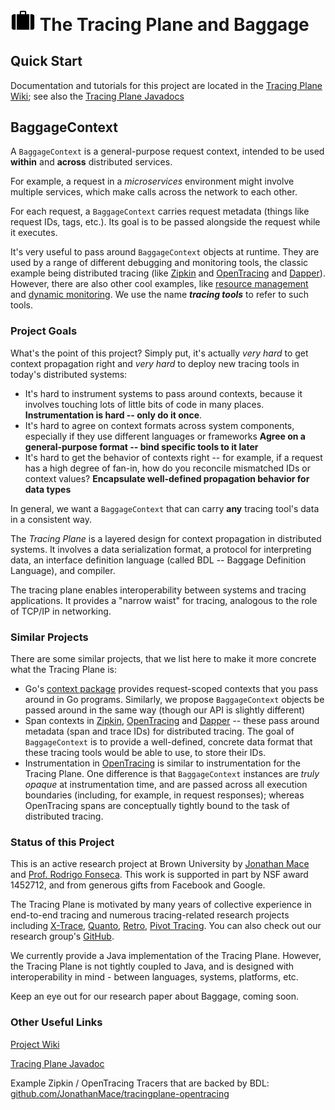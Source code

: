 # <img src="doc/figures/baggage.png" width="40"/> The Tracing Plane and Baggage #

## Quick Start ##

Documentation and tutorials for this project are located in the [Tracing Plane Wiki](https://github.com/tracingplane/tracingplane-java/wiki); see also the [Tracing Plane Javadocs](https://tracingplane.github.io/tracingplane-java/doc/)

## BaggageContext ##

A `BaggageContext` is a general-purpose request context, intended to be used **within** and **across** distributed services.

For example, a request in a *microservices* environment might involve multiple services, which make calls across the network to each other.

For each request, a `BaggageContext` carries request metadata (things like request IDs, tags, etc.).  Its goal is to be passed alongside the request while it executes.

It's very useful to pass around `BaggageContext` objects at runtime.  They are used by a range of different debugging and monitoring tools, the classic example being distributed tracing (like [Zipkin](https://github.com/openzipkin/zipkin) and [OpenTracing](http://opentracing.io/) and [Dapper](https://research.google.com/pubs/archive/36356.pdf)).  However, there are also other cool examples, like [resource management](http://cs.brown.edu/people/jcmace/papers/mace15retro.pdf) and [dynamic monitoring](http://cs.brown.edu/people/jcmace/papers/mace15pivot.pdf).  We use the name ***tracing tools*** to refer to such tools.

### Project Goals

What's the point of this project?  Simply put, it's actually *very hard* to get context propagation right and *very hard* to deploy new tracing tools in today's distributed systems:

* It's hard to instrument systems to pass around contexts, because it involves touching lots of little bits of code in many places.  **Instrumentation is hard -- only do it once**.
* It's hard to agree on context formats across system components, especially if they use different languages or frameworks **Agree on a general-purpose format -- bind specific tools to it later**
* It's hard to get the behavior of contexts right -- for example, if a request has a high degree of fan-in, how do you reconcile mismatched IDs or context values?  **Encapsulate well-defined propagation behavior for data types**

In general, we want a `BaggageContext` that can carry **any** tracing tool's data in a consistent way.

The *Tracing Plane* is a layered design for context propagation in distributed systems.  It involves a data serialization format, a protocol for interpreting data, an interface definition language (called BDL -- Baggage Definition Language), and compiler.

The tracing plane enables interoperability between systems and tracing applications.  It provides a "narrow waist" for tracing, analogous to the role of TCP/IP in networking.

### Similar Projects

There are some similar projects, that we list here to make it more concrete what the Tracing Plane is:

* Go's [context package](https://golang.org/pkg/context/) provides request-scoped contexts that you pass around in Go programs.  Similarly, we propose `BaggageContext` objects be passed around in the same way (though our API is slightly different)
* Span contexts in [Zipkin](https://github.com/openzipkin/zipkin), [OpenTracing](http://opentracing.io/) and [Dapper](https://research.google.com/pubs/archive/36356.pdf) -- these pass around metadata (span and trace IDs) for distributed tracing.  The goal of `BaggageContext` is to provide a well-defined, concrete data format that these tracing tools would be able to use, to store their IDs.
* Instrumentation in [OpenTracing](http://opentracing.io/) is similar to instrumentation for the Tracing Plane.  One difference is that `BaggageContext` instances are *truly opaque* at instrumentation time, and are passed across all execution boundaries (including, for example, in request responses); whereas OpenTracing spans are conceptually tightly bound to the task of distributed tracing.

### Status of this Project

This is an active research project at Brown University by [Jonathan Mace](http://cs.brown.edu/people/jcmace/) and [Prof. Rodrigo Fonseca](http://cs.brown.edu/~rfonseca/).  This work is supported in part by NSF award 1452712, and from generous gifts from Facebook and Google.

The Tracing Plane is motivated by many years of collective experience in end-to-end tracing and numerous tracing-related research projects including [X-Trace](https://www.usenix.org/legacy/event/nsdi07/tech/full_papers/fonseca/fonseca.pdf), [Quanto](https://www.usenix.org/legacy/event/osdi08/tech/full_papers/fonseca/fonseca.pdf), [Retro](http://cs.brown.edu/people/jcmace/papers/mace15retro.pdf), [Pivot Tracing](http://cs.brown.edu/people/jcmace/papers/mace15pivot.pdf).  You can also check out our research group's [GitHub](http://brownsys.github.io/tracing-framework/).

We currently provide a Java implementation of the Tracing Plane.  However, the Tracing Plane is not tightly coupled to Java, and is designed with interoperability in mind - between languages, systems, platforms, etc.

Keep an eye out for our research paper about Baggage, coming soon.

### Other Useful Links ###

[Project Wiki](https://github.com/tracingplane/tracingplane-java/wiki)

[Tracing Plane Javadoc](https://tracingplane.github.io/tracingplane-java/doc/)

Example Zipkin / OpenTracing Tracers that are backed by BDL: [github.com/JonathanMace/tracingplane-opentracing](https://github.com/JonathanMace/tracingplane-opentracing)
